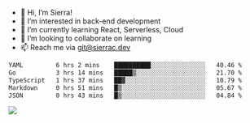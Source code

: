 - 👋 Hi, I’m Sierra!
- 👀 I’m interested in back-end development
- 🌱 I’m currently learning React, Serverless, Cloud
- 💞️ I’m looking to collaborate on learning
- 📫 Reach me via git@sierrac.dev

<!--START_SECTION:waka-->

```txt
YAML         6 hrs 2 mins    ██████████░░░░░░░░░░░░░░░   40.46 %
Go           3 hrs 14 mins   █████▒░░░░░░░░░░░░░░░░░░░   21.70 %
TypeScript   1 hrs 37 mins   ██▓░░░░░░░░░░░░░░░░░░░░░░   10.79 %
Markdown     0 hrs 51 mins   █▒░░░░░░░░░░░░░░░░░░░░░░░   05.67 %
JSON         0 hrs 43 mins   █▒░░░░░░░░░░░░░░░░░░░░░░░   04.84 %
```

<!--END_SECTION:waka-->


![](https://hit.yhype.me/github/profile?user_id=7351311)
